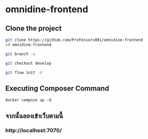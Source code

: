 # omnidine-frontend

## Clone the project

```bash
git clone https://github.com/Professors001/omnidine-frontend
cd omnidine-frontend
```

```bash
git branch -a
```

```bash
git checkout develop
```

```bash
git flow init -d
```

## Executing Composer Command

```docker
docker compose up -d
```

## จากนั้นลองเข้าเว็บตามนี้

### http://localhost:7070/